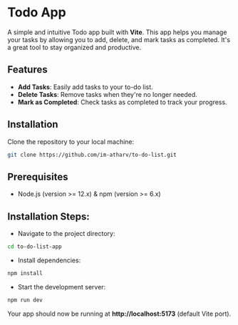 # Todo App

A simple and intuitive Todo app built with **Vite**. This app helps you manage your tasks by allowing you to add, delete, and mark tasks as completed. It's a great tool to stay organized and productive.

## Features

- **Add Tasks**: Easily add tasks to your to-do list.
- **Delete Tasks**: Remove tasks when they're no longer needed.
- **Mark as Completed**: Check tasks as completed to track your progress.

## Installation

Clone the repository to your local machine:

```bash
git clone https://github.com/im-atharv/to-do-list.git
```

## Prerequisites
- Node.js (version >= 12.x) & npm (version >= 6.x)

## Installation Steps:
- Navigate to the project directory:

```bash
cd to-do-list-app

```
- Install dependencies:

```bash
npm install
```
- Start the development server:

```bash
npm run dev
```

Your app should now be running at **http://localhost:5173** (default Vite port).
